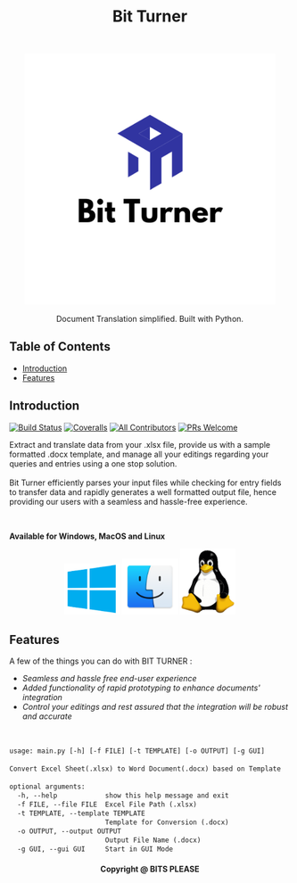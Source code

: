 __<h1 align="center"> Bit Turner </h1> <br>__
<p align="center">
  <a href="https://gitpoint.co/">
    <img alt="GitPoint" title="GitPoint" src="./BitTurner.png" width="450">
  </a>
</p>

<p align="center">
  Document Translation simplified. Built with Python.
</p>



<!-- START doctoc generated TOC please keep comment here to allow auto update -->
<!-- DON'T EDIT THIS SECTION, INSTEAD RE-RUN doctoc TO UPDATE -->
## Table of Contents

- [Introduction](#introduction)
- [Features](#features)

<!-- END doctoc generated TOC please keep comment here to allow auto update -->

## Introduction

[![Build Status](https://img.shields.io/travis/gitpoint/git-point.svg?style=flat-square)](https://travis-ci.org/gitpoint/git-point)
[![Coveralls](https://img.shields.io/coveralls/github/gitpoint/git-point.svg?style=flat-square)](https://coveralls.io/github/gitpoint/git-point)
[![All Contributors](https://img.shields.io/badge/all_contributors-4-orange.svg?style=flat-square)](./CONTRIBUTORS.md)
[![PRs Welcome](https://img.shields.io/badge/PRs-welcome-brightgreen.svg?style=flat-square)](http://makeapullrequest.com)

Extract and translate data from your .xlsx file, provide us with a sample formatted .docx template, and manage all your editings regarding your queries and entries using a one stop solution.
<br><br>Bit Turner efficiently parses your input files while checking for entry fields to transfer data and rapidly generates a well formatted output file, hence providing our users with a seamless and hassle-free experience.

<br>

**__Available for Windows, MacOS and  Linux__**

<p align="center">
  <img src = "WinLogo.png" width=100>  <img   src = "macOS.png" width=100>   <img src = "tux.png" width=100>
</p>

## Features

A few of the things you can do with BIT TURNER :

* _Seamless and hassle free end-user experience_
* _Added functionality of rapid prototyping to enhance documents' integration_
* _Control your editings and rest assured that the integration will be robust and accurate_

<br>

```(bash)
usage: main.py [-h] [-f FILE] [-t TEMPLATE] [-o OUTPUT] [-g GUI]

Convert Excel Sheet(.xlsx) to Word Document(.docx) based on Template

optional arguments:
  -h, --help            show this help message and exit
  -f FILE, --file FILE  Excel File Path (.xlsx)
  -t TEMPLATE, --template TEMPLATE
                        Template for Conversion (.docx)
  -o OUTPUT, --output OUTPUT
                        Output File Name (.docx)
  -g GUI, --gui GUI     Start in GUI Mode
  ```

<h4><p align="center">Copyright @ BITS PLEASE </p></h4>


